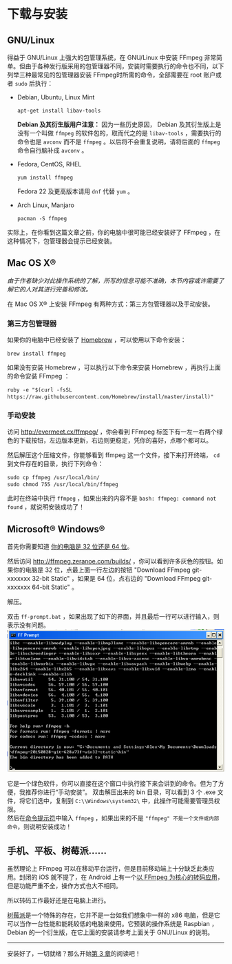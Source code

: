 # 下载与安装

<a name="gnu-linux"></a>
## GNU/Linux

得益于 GNU/Linux 上强大的包管理系统，在 GNU/Linux 中安装 FFmpeg 非常简单。但由于各种发行版采用的包管理器不同，安装时需要执行的命令也不同，以下列举三种最常见的包管理器安装 FFmpeg时所需的命令，全部需要在 root 账户或者 `sudo` 后执行：

-	Debian, Ubuntu, Linux Mint  
	
		apt-get install libav-tools
	
	**Debian 及其衍生版用户注意：** 因为一些历史原因， Debian 及其衍生版上是没有一个叫做 `ffmpeg` 的软件包的，取而代之的是 `libav-tools` ，需要执行的命令也是 `avconv` 而不是 `ffmpeg` 。以后将不会重复说明，请将后面的 `ffmpeg` 命令自行脑补成 `avconv` 。

-	Fedora, CentOS, RHEL
	
		yum install ffmpeg
	
	Fedora 22 及更高版本请用 `dnf` 代替 `yum` 。

-	Arch Linux, Manjaro
	
		pacman -S ffmpeg

实际上，在你看到这篇文章之前，你的电脑中很可能已经安装好了 FFmpeg ，在这种情况下，包管理器会提示已经安装。

<a name="mac-os-x"></a>
## Mac OS X&reg;

*由于作者缺少对此操作系统的了解，所写的信息可能不准确，本节内容或许需要了解它的人对其进行完善和修改。*

在 Mac OS X&reg; 上安装 FFmpeg 有两种方式：第三方包管理器以及手动安装。

<a name="third-party-package-manager"></a>
### 第三方包管理器

如果你的电脑中已经安装了 [Homebrew](http://brew.sh/) ，可以使用以下命令安装：

	brew install ffmpeg

如果没有安装 Homebrew ，可以执行以下命令来安装 Homebrew ，再执行上面的命令安装 FFmpeg ：

	ruby -e "$(curl -fsSL https://raw.githubusercontent.com/Homebrew/install/master/install)"

<a name="manual-install"></a>
### 手动安装

访问 <http://evermeet.cx/ffmpeg/> ，你会看到 FFmpeg 标签下有一左一右两个绿色的下载按钮，左边版本更新，右边则更稳定，凭你的喜好，点哪个都可以。

然后解压这个压缩文件，你能够看到 ffmpeg 这一个文件，接下来打开终端， `cd` 到文件存在的目录，执行下列命令：

	sudo cp ffmpeg /usr/local/bin/
	sudo chmod 755 /usr/local/bin/ffmpeg

此时在终端中执行 `ffmpeg` ，如果出来的内容不是 `bash: ffmpeg: command not found` ，就说明安装成功了！

<a name="microsoft-windows"></a>
## Microsoft&reg; Windows&reg;

首先你需要知道 [你的电脑是 32 位还是 64 位](https://support.microsoft.com/zh-cn/kb/827218)。

然后访问 <http://ffmpeg.zeranoe.com/builds/> ，你可以看到许多灰色的按钮。如果你的电脑是 32 位，点最上面一行左边的按钮 "Download FFmpeg git-xxxxxxx 32-bit Static" ，如果是 64 位，点右边的 "Download FFmpeg git-xxxxxxx 64-bit Static" 。

解压。

双击 `ff-prompt.bat` ，如果出现了如下的界面，并且最后一行可以进行输入，则表示没有问题。  
![ff-prompt](image/windows-ff-prompt.png)

它是一个绿色软件，你可以直接在这个窗口中执行接下来会讲到的命令。但为了方便，我推荐你进行“手动安装”。
双击解压出来的 bin 目录，可以看到 3 个 .exe 文件，将它们选中，复制到 `C:\\Windows\system32\` 中，此操作可能需要管理员权限。  
然后在[命令提示符](https://zh.wikipedia.org/wiki/%E5%91%BD%E4%BB%A4%E6%8F%90%E7%A4%BA%E5%AD%97%E5%85%83)中输入 `ffmpeg` ，如果出来的不是 `"ffmpeg" 不是一个文件或内部命令`，则说明安装成功！

<a name="phone-tablet-rasppi"></a>
## 手机、平板、树莓派……

虽然理论上 FFmpeg 可以在移动平台运行，但是目前移动端上十分缺乏此类应用。封闭的 iOS 就不提了，在 Android 上有一个[以 FFmpeg 为核心的转码应用](https://play.google.com/store/apps/details?id=com.silentlexx.ffmpeggui)，但是功能严重不全，操作方式也大不相同。

所以转码工作最好还是在电脑上进行。

[树莓派](https://zh.wikipedia.org/wiki/%E6%A0%91%E8%8E%93%E6%B4%BE)是一个特殊的存在，它并不是一台如我们想象中一样的 x86 电脑，但是它可以当作一台性能和能耗较低的电脑来使用。它预装的操作系统是 Raspbian ， Debian 的一个衍生版，在它上面的安装请参考上面关于 GNU/Linux 的说明。

------------------------

安装好了，一切就绪？那么开始[第 3 章](03-execute.md)的阅读吧！
